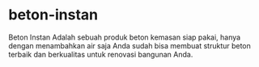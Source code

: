 # beton-instan
Beton Instan Adalah sebuah produk beton kemasan siap pakai, hanya dengan menambahkan air saja Anda sudah bisa membuat struktur beton terbaik dan berkualitas untuk renovasi bangunan Anda.

